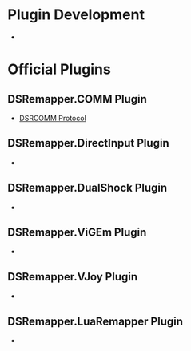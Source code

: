 # Plugin Development
- 

# Official Plugins
## DSRemapper.COMM Plugin
- [DSRCOMM Protocol](./DSRemapper.COMM/DSRCOMM-Protocol.md)

## DSRemapper.DirectInput Plugin
- 

## DSRemapper.DualShock Plugin
- 

## DSRemapper.ViGEm Plugin
- 

## DSRemapper.VJoy Plugin
- 

## DSRemapper.LuaRemapper Plugin
- 
